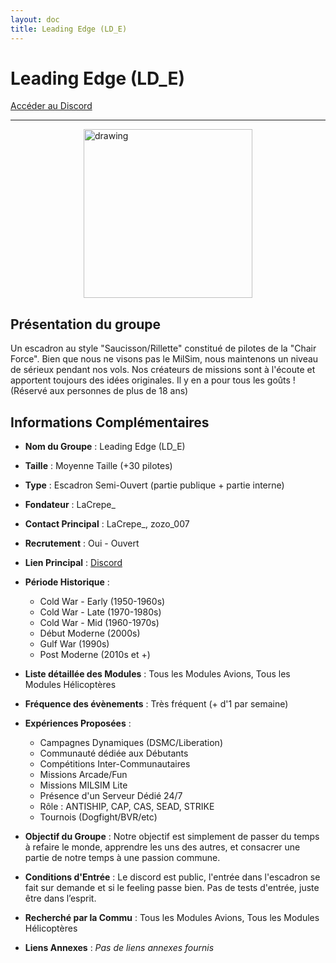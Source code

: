 ```yaml
---
layout: doc
title: Leading Edge (LD_E)
---
```


# Leading Edge (LD_E)

[Accéder au Discord](https://discord.gg/abmwjqnwht)

---
<img src="/commus_img/LDE.png" alt="drawing" width="270" style="display: block; margin-left: auto; margin-right: auto;"/>

## Présentation du groupe

Un escadron au style "Saucisson/Rillette" constitué de pilotes de la "Chair Force". Bien que nous ne visons pas le MilSim, nous maintenons un niveau de sérieux pendant nos vols. Nos créateurs de missions sont à l'écoute et apportent toujours des idées originales. Il y en a pour tous les goûts ! (Réservé aux personnes de plus de 18 ans)

## Informations Complémentaires

- **Nom du Groupe** : Leading Edge (LD_E)
- **Taille** : Moyenne Taille (+30 pilotes)
- **Type** : Escadron Semi-Ouvert (partie publique + partie interne)
- **Fondateur** : LaCrepe_
- **Contact Principal** : LaCrepe_, zozo_007
- **Recrutement** : Oui - Ouvert
- **Lien Principal** : [Discord](https://discord.gg/abmwjqnwht)
- **Période Historique** :
  - Cold War - Early (1950-1960s)
  - Cold War - Late (1970-1980s)
  - Cold War - Mid (1960-1970s)
  - Début Moderne (2000s)
  - Gulf War (1990s)
  - Post Moderne (2010s et +)

- **Liste détaillée des Modules** : Tous les Modules Avions, Tous les Modules Hélicoptères

- **Fréquence des évènements** : Très fréquent (+ d'1 par semaine)

- **Expériences Proposées** :
  - Campagnes Dynamiques (DSMC/Liberation)
  - Communauté dédiée aux Débutants
  - Compétitions Inter-Communautaires
  - Missions Arcade/Fun
  - Missions MILSIM Lite
  - Présence d'un Serveur Dédié 24/7
  - Rôle : ANTISHIP, CAP, CAS, SEAD, STRIKE
  - Tournois (Dogfight/BVR/etc)

- **Objectif du Groupe** : Notre objectif est simplement de passer du temps à refaire le monde, apprendre les uns des autres, et consacrer une partie de notre temps à une passion commune.

- **Conditions d'Entrée** : Le discord est public, l'entrée dans l'escadron se fait sur demande et si le feeling passe bien. Pas de tests d'entrée, juste être dans l’esprit.

- **Recherché par la Commu** : Tous les Modules Avions, Tous les Modules Hélicoptères

- **Liens Annexes** : *Pas de liens annexes fournis*